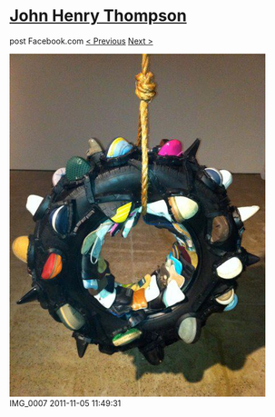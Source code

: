 # [John Henry Thompson](../README.md)
post Facebook.com
[< Previous](2011-11-05-2.md) [Next >](2011-11-05-4.md)

[![](../media/2011-11-05/Nari-we-the-people-IMG_0007.jpg)](../README.md)
IMG_0007
2011-11-05 11:49:31